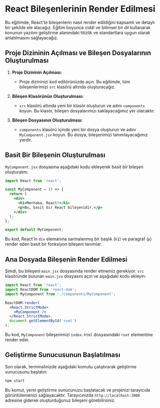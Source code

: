 # React Bileşenlerinin Render Edilmesi 

Bu eğitimde, React'te bileşenlerin nasıl render edildiğini kapsamlı ve detaylı bir şekilde ele alacağız. Eğitim boyunca ciddi ve bilimsel bir dil kullanarak konunun yazılım geliştirme alanındaki titizlik ve standartlara uygun olarak anlatılmasını sağlayacağız.

## Proje Dizininin Açılması ve Bileşen Dosyalarının Oluşturulması

1. **Proje Dizininin Açılması:**
   - Proje dizininizi kod editörünüzde açın. Bu eğitimde, tüm bileşenlerimizi `src` klasörü altında oluşturacağız.

2. **Bileşen Klasörünün Oluşturulması:**
   - `src` klasörü altında yeni bir klasör oluşturun ve adını `components` koyun. Bu klasör, bileşen dosyalarımızı saklayacağımız yer olacaktır.

3. **Bileşen Dosyasının Oluşturulması:**
   - `components` klasörü içinde yeni bir dosya oluşturun ve adını `MyComponent.jsx` koyun. Bu dosya, bileşenimizi tanımlayacağımız yerdir.

## Basit Bir Bileşenin Oluşturulması

`MyComponent.jsx` dosyasına aşağıdaki kodu ekleyerek basit bir bileşen oluşturalım:

```jsx
import React from 'react';

const MyComponent = () => {
  return (
    <div>
      <h1>Merhaba, React!</h1>
      <p>Bu, basit bir React bileşenidir.</p>
    </div>
  );
};

export default MyComponent;
```

Bu kod, React'in `div` elemanına sarmalanmış bir başlık (`h1`) ve paragraf (`p`) render eden basit bir fonksiyon bileşeni tanımlar.

## Ana Dosyada Bileşenin Render Edilmesi

Şimdi, bu bileşeni `main.jsx` dosyasında render etmemiz gerekiyor. `src` klasöründe bulunan `main.jsx` dosyasını açın ve aşağıdaki kodu ekleyin:

```jsx
import React from 'react';
import ReactDOM from 'react-dom';
import MyComponent from './components/MyComponent';

ReactDOM.render(
  <React.StrictMode>
    <MyComponent />
  </React.StrictMode>,
  document.getElementById('root')
);
```

Bu kod, `MyComponent` bileşenimizi `index.html` dosyasındaki `root` elementine render eder.

## Geliştirme Sunucusunun Başlatılması

Son olarak, terminalinizde aşağıdaki komutu çalıştırarak geliştirme sunucusunu başlatın:

```sh
npm start
```

Bu komut, yerel geliştirme sunucunuzu başlatacak ve projenizi tarayıcıda görüntülemenizi sağlayacaktır. Tarayıcınızda `http://localhost:3000` adresine giderek oluşturduğunuz bileşeni görebilirsiniz.
